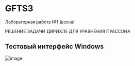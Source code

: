 # GFTS3
Лабораторная работа №1 (весна)

РЕШЕНИЕ ЗАДАЧИ ДИРИХЛЕ ДЛЯ УРАВНЕНИЯ ПУАССОНА

## Тестовый интерфейс Windows
![image](https://github.com/Termtre/GFTS3/assets/95123992/c7ff67bc-9992-4c33-aafd-b7d2f2e2279c)

